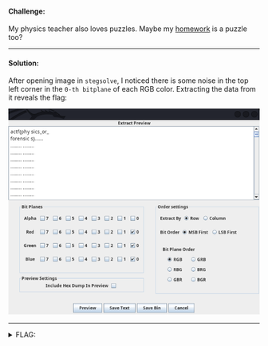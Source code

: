 #### Challenge:

My physics teacher also loves puzzles. Maybe my [homework](./physics_hw.png ":ignore") is a puzzle too?

---

#### Solution:

After opening image in `stegsolve`, I noticed there is some noise in the top left corner in the `0-th bitplane` of each RGB color. Extracting the data from it reveals the flag:

![image.png](./image.png)

---

<details><summary>FLAG:</summary>

```
actf{physics_or_forensics}
```

</details>
<br/>
